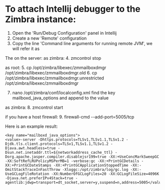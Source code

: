 # To attach Intellij debugger to the Zimbra instance:

1. Open the 'Run/Debug Configuration' panel in Intellij
2. Create a new 'Remote' configuration
3. Copy the line 'Command line arguments for running remote JVM', we will refer it as <intellij options row>

The on the server:
as zimbra:
4. zmcontrol stop

as root:
5. cp /opt/zimbra/libexec/zmmailboxdmgr /opt/zimbra/libexec/zmmailboxdmgr.old 
6. cp /opt/zimbra/libexec/zmmailboxdmgr.unrestricted /opt/zimbra/libexec/zmmailboxdmgr 

7. nano /opt/zimbra/conf/localconfig.xml
find the key mailboxd_java_options and append to the value <intellij options row> 

as zimbra:
8. zmcontrol start

if you have a host firewall: 
9. firewall-cmd --add-port=5005/tcp

Here is an example result:

    <key name="mailboxd_java_options">
    <value>-server -Dhttps.protocols=TLSv1,TLSv1.1,TLSv1.2 -Djdk.tls.client.protocols=TLSv1,TLSv1.1,TLSv1.2 -Djava.awt.headless=true -Dsun.net.inetaddr.ttl=${networkaddress_cache_ttl} -Dorg.apache.jasper.compiler.disablejsr199=true -XX:+UseConcMarkSweepGC -XX:SoftRefLRUPolicyMSPerMB=1 -verbose:gc -XX:+PrintGCDetails -XX:+PrintGCDateStamps -XX:+PrintGCApplicationStoppedTime -XX:-OmitStackTraceInFastThrow -Xloggc:/opt/zimbra/log/gc.log -XX:-UseGCLogFileRotation -XX:NumberOfGCLogFiles=20 -XX:GCLogFileSize=4096K -Djava.net.preferIPv4Stack=true -agentlib:jdwp=transport=dt_socket,server=y,suspend=n,address=5005</value>
